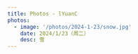 ```yaml
---
title: Photos - lYuanC
photos:
  - image: '/photos/2024-1-23/snow.jpg'  
    date: 2024/1/23（周二）
    desc: 雪
---
```


<!-- @layout-full-width -->

<ListPhotos :photos="frontmatter.photos" />
